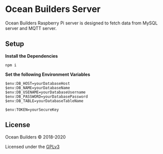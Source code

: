 # Ocean Builders Server

Ocean Builders Raspberry Pi server is designed to fetch data from MySQL server and MQTT server.

## Setup

**Install the Dependencies**
```
npm i
```

**Set the following Environment Variables**
```
$env:DB_HOST=yourDatabaseHost
$env:DB_NAME=yourDatabaseName
$env:DB_USENAME=yourDatabaseUsername
$env:DB_PASSWORD=yourDatabasePassword
$env:DB_TABLE=yourDatabaseTableName

$env:TOKEN=yourSecureKey
```

## License
Ocean Builders © 2018-2020
  
Licensed under the [GPLv3](https://www.gnu.org/licenses/gpl-3.0.en.html)
